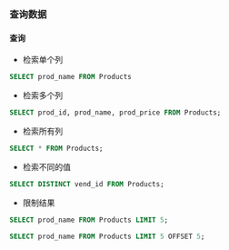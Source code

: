 ### 查询数据

#### 查询

- 检索单个列

```sql
SELECT prod_name FROM Products
```

- 检索多个列

```sql
SELECT prod_id, prod_name, prod_price FROM Products;
```

- 检索所有列

```sql
SELECT * FROM Products;
```

- 检索不同的值

```sql
SELECT DISTINCT vend_id FROM Products;
```

- 限制结果

```sql
SELECT prod_name FROM Products LIMIT 5;
```

```sql
SELECT prod_name FROM Products LIMIT 5 OFFSET 5;
```